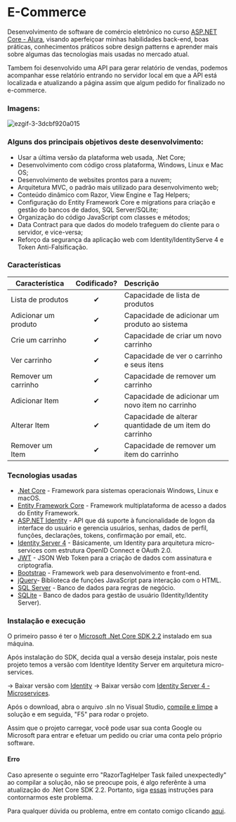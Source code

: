 # E-Commerce
Desenvolvimento de software de comércio eletrônico no curso [ASP.NET Core - Alura](https://cursos.alura.com.br/course/aspnet-core-2-validacoes-seguranca), visando aperfeiçoar minhas habilidades back-end, boas práticas, conhecimentos práticos sobre design patterns e aprender mais sobre algumas das tecnologias mais usadas no mercado atual.

Tambem foi desenvolvido uma API para gerar relatório de vendas, podemos acompanhar esse relatório entrando no servidor local em que a API está localizada e atualizando a página assim que algum pedido for finalizado no e-commerce.

### Imagens:
![ezgif-3-3dcbf920a015](https://user-images.githubusercontent.com/56414441/99114101-0f4b8e80-25cf-11eb-9d4c-548182dd1ad5.gif)

### Alguns dos principais objetivos deste desenvolvimento:
- Usar a última versão da plataforma web usada, .Net Core;
- Desenvolvimento com código cross plataforma, Windows, Linux e Mac OS;
- Desenvolvimento de websites prontos para a nuvem;
- Arquitetura MVC, o padrão mais utilizado para desenvolvimento web;
- Conteúdo dinâmico com Razor, View Engine e Tag Helpers;
- Configuração do Entity Framework Core e migrations para criação e gestão do bancos de dados, SQL Server/SQLite;
- Organização do código JavaScript com classes e métodos;
- Data Contract para que dados do modelo trafeguem do cliente para o servidor, e vice-versa;
- Reforço da segurança da aplicação web com Identity/IdentityServe 4 e Token Anti-Falsificação.

### Características

| Característica  |  Codificado?       | Descrição  |
|----------|:-------------:|:-------------|
| Lista de produtos | &#10004; | Capacidade de lista de produtos |
| Adicionar um produto	 | &#10004; | Capacidade de adicionar um produto ao sistema |
| Crie um carrinho | &#10004; | Capacidade de criar um novo carrinho |
| Ver carrinho | &#10004; | Capacidade de ver o carrinho e seus itens |
| Remover um carrinho | &#10004; | Capacidade de remover um carrinho |
| Adicionar Item | &#10004; | Capacidade de adicionar um novo item no carrinho |
| Alterar Item | &#10004; | Capacidade de alterar quantidade de um item do carrinho |
| Remover um Item | &#10004; | Capacidade de remover um item do carrinho |

### Tecnologias usadas
* [.Net Core](https://dotnet.microsoft.com/download/dotnet-core/2.2) - Framework para sistemas operacionais Windows, Linux e macOS.
* [Entity Framework Core](https://docs.microsoft.com/pt-br/ef/) - Framework multiplataforma de acesso a dados do Entity Framework.
* [ASP.NET Identity](https://docs.microsoft.com/pt-br/aspnet/identity/) - API que dá suporte à funcionalidade de logon da interface do usuário e gerencia usuários, senhas, dados de perfil, funções, declarações, tokens, confirmação por email, etc.
* [Identity Server 4](https://identityserver4.readthedocs.io/en/latest/) - Básicamente, um Identity para arquitetura micro-services com estrutura OpenID Connect e OAuth 2.0.
* [JWT](https://jwt.io/) - JSON Web Token para a criação de dados com assinatura e criptografia.
* [Bootstrap](https://getbootstrap.com/) - Framework web para desenvolvimento e front-end.
* [jQuery](https://jquery.com/)- Biblioteca de funções JavaScript para interação com o HTML.
* [SQL Server](https://www.microsoft.com/pt-br/sql-server/) - Banco de dados para regras de negócio.
* [SQLite](https://www.sqlite.org/index.html) - Banco de dados para gestão de usuário (Identity/Identity Server).

### Instalação e execução
O primeiro passo é ter o [Microsoft .Net Core SDK 2.2](https://dotnet.microsoft.com/download/dotnet-core/thank-you/sdk-2.2.204-windows-x86-installer) instalado em sua máquina.

Após instalação do SDK, decida qual a versão deseja instalar, pois neste projeto temos a versão com Identitye Identity Server em arquitetura micro-services.

→ Baixar versão com [Identity](https://github.com/pedrooplx/e-commerce/tree/a85c420dd43724bf626e5fc97dcc0f08ff500d9d)
→ Baixar versão com [Identity Server 4 - Microservices](https://github.com/pedrooplx/e-commerce/tree/3295981d1ec062ff76314ab651c47d6a17a41299).

Após o download, abra o arquivo .sln no Visual Studio, [compile e limpe](https://docs.microsoft.com/pt-br/visualstudio/ide/building-and-cleaning-projects-and-solutions-in-visual-studio?view=vs-2019) a solução e em seguida, "F5" para rodar o projeto.

Assim que o projeto carregar, você pode usar sua conta Google ou Microsoft para entrar e efetuar um pedido ou criar uma conta pelo próprio software.

#### Erro
Caso apresente o seguinte erro "RazorTagHelper Task failed unexpectedly" ao compilar a solução, não se preocupe pois, é algo referênte à uma atualização do .Net Core SDK 2.2.
Portanto, siga [essas](https://github.com/dotnet/sdk/issues/14497#issuecomment-725196698) instruções para contornarmos este problema.

Para qualquer dúvida ou problema, entre em contato comigo clicando [aqui](https://linktr.ee/pedrooplx).

